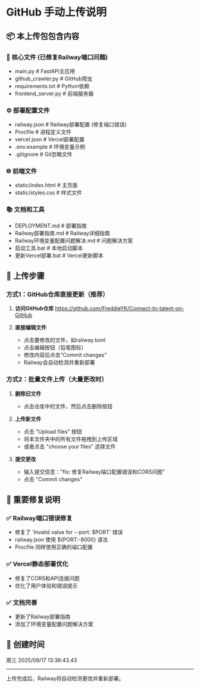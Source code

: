 # GitHub 手动上传说明

## 📦 本上传包包含内容

### 🔧 核心文件 (已修复Railway端口问题)
- main.py              # FastAPI主应用
- github_crawler.py    # GitHub爬虫
- requirements.txt     # Python依赖
- frontend_server.py   # 前端服务器

### ⚙️  部署配置文件
- railway.json         # Railway部署配置 (修复端口错误)
- Procfile            # 进程定义文件
- vercel.json         # Vercel部署配置
- .env.example        # 环境变量示例
- .gitignore          # Git忽略文件

### 🌐 前端文件
- static/index.html   # 主页面
- static/styles.css   # 样式文件

### 📚 文档和工具
- DEPLOYMENT.md                          # 部署指南
- Railway部署指南.md                      # Railway详细指南
- Railway环境变量配置问题解决.md           # 问题解决方案
- 启动工具.bat                           # 本地启动脚本
- 更新Vercel部署.bat                     # Vercel更新脚本

## 🚀 上传步骤

### 方式1：GitHub仓库直接更新（推荐）
1. **访问GitHub仓库**
   https://github.com/FreddieYK/Connect-to-talent-on-GitHub

2. **直接编辑文件**
   - 点击要修改的文件，如railway.toml
   - 点击编辑按钮（铅笔图标）
   - 修改内容后点击"Commit changes"
   - Railway会自动检测并重新部署

### 方式2：批量文件上传（大量更改时）
1. **删除旧文件**
   - 点击仓库中的文件，然后点击删除按钮

2. **上传新文件**
   - 点击 "Upload files" 按钮
   - 将本文件夹中的所有文件拖拽到上传区域
   - 或者点击 "choose your files" 选择文件

3. **提交更改**
   - 输入提交信息："fix: 修复Railway端口配置错误和CORS问题"
   - 点击 "Commit changes"

## 🔧 重要修复说明

### ✅ Railway端口错误修复
- 修复了 'Invalid value for --port: $PORT' 错误
- railway.json 使用 ${PORT:-8000} 语法
- Procfile 同样使用正确的端口配置

### ✅ Vercel静态部署优化
- 修复了CORS和API连接问题
- 优化了用户体验和错误提示

### ✅ 文档完善
- 更新了Railway部署指南
- 添加了环境变量配置问题解决方案

## 📅 创建时间
周三 2025/09/17 13:36:43.43

---
上传完成后，Railway将自动检测更改并重新部署。
